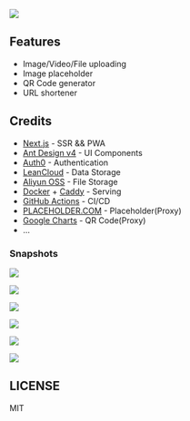 [![](https://user-images.githubusercontent.com/2230882/75623031-2aad6f80-5be1-11ea-9c67-921b79688d85.png)](https://302.at/)


## Features

 - Image/Video/File uploading
 - Image placeholder
 - QR Code generator
 - URL shortener

## Credits

 - [Next.js](https://nextjs.org/) - SSR && PWA
 - [Ant Design v4](https://ant.design/) - UI Components
 - [Auth0](https://auth0.com/) - Authentication
 - [LeanCloud](https://leancloud.app/) - Data Storage
 - [Aliyun OSS](https://www.aliyun.com/product/oss) - File Storage
 - [Docker](https://www.docker.com/) + [Caddy](https://caddyserver.com/) - Serving
 - [GitHub Actions](https://github.com/features/actions) - CI/CD
 - [PLACEHOLDER.COM](https://placeholder.com/) - Placeholder(Proxy)
 - [Google Charts](https://developers.google.com/chart/infographics/docs/qr_codes) - QR Code(Proxy)
 - ...

### Snapshots

![](https://user-images.githubusercontent.com/2230882/75618244-77278980-5ba6-11ea-942f-6647a1a0c59e.png)

![](https://user-images.githubusercontent.com/2230882/75618247-78f14d00-5ba6-11ea-8f8b-c5f4f47b7376.png)

![](https://user-images.githubusercontent.com/2230882/75618250-7a227a00-5ba6-11ea-9440-dc0141e151ed.png)

![](https://user-images.githubusercontent.com/2230882/75618248-7989e380-5ba6-11ea-8e5d-436156662b6d.png)

![](https://user-images.githubusercontent.com/2230882/75618251-7abb1080-5ba6-11ea-818c-b3db09e9de4c.png)

![](https://user-images.githubusercontent.com/2230882/75618253-7b53a700-5ba6-11ea-8abb-3359dc32e51f.png)


## LICENSE

MIT